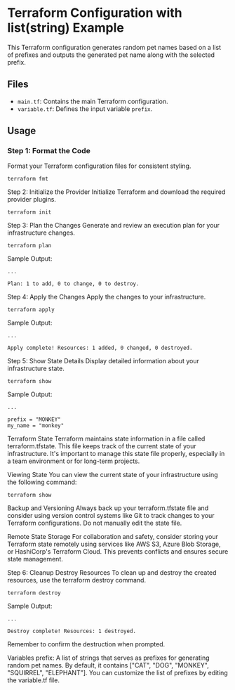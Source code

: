 
# Terraform Configuration with list(string) Example

This Terraform configuration generates random pet names based on a list of prefixes and outputs the generated pet name along with the selected prefix.

## Files

- `main.tf`: Contains the main Terraform configuration.
- `variable.tf`: Defines the input variable `prefix`.

## Usage

### Step 1: Format the Code

Format your Terraform configuration files for consistent styling.

```
terraform fmt
```
Step 2: Initialize the Provider
Initialize Terraform and download the required provider plugins.

```
terraform init
```
Step 3: Plan the Changes
Generate and review an execution plan for your infrastructure changes.

```
terraform plan
```
Sample Output:

```
...

Plan: 1 to add, 0 to change, 0 to destroy.
```
Step 4: Apply the Changes
Apply the changes to your infrastructure.

```
terraform apply
```
Sample Output:

```
...

Apply complete! Resources: 1 added, 0 changed, 0 destroyed.
```
Step 5: Show State Details
Display detailed information about your infrastructure state.

```
terraform show
```
Sample Output:

```
...

prefix = "MONKEY"
my_name = "monkey"
```
Terraform State
Terraform maintains state information in a file called terraform.tfstate. This file keeps track of the current state of your infrastructure. It's important to manage this state file properly, especially in a team environment or for long-term projects.

Viewing State
You can view the current state of your infrastructure using the following command:

```
terraform show
```
Backup and Versioning
Always back up your terraform.tfstate file and consider using version control systems like Git to track changes to your Terraform configurations. Do not manually edit the state file.

Remote State Storage
For collaboration and safety, consider storing your Terraform state remotely using services like AWS S3, Azure Blob Storage, or HashiCorp's Terraform Cloud. This prevents conflicts and ensures secure state management.

Step 6: Cleanup
Destroy Resources
To clean up and destroy the created resources, use the terraform destroy command.

```
terraform destroy
```
Sample Output:

```
...

Destroy complete! Resources: 1 destroyed.
```
Remember to confirm the destruction when prompted.

Variables
prefix: A list of strings that serves as prefixes for generating random pet names. By default, it contains ["CAT", "DOG", "MONKEY", "SQUIRREL", "ELEPHANT"].
You can customize the list of prefixes by editing the variable.tf file.
